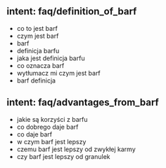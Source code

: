 ## intent: faq/definition_of_barf
- co to jest barf
- czym jest barf
- barf
- definicja barfu
- jaka jest definicja barfu
- co oznacza barf
- wytłumacz mi czym jest barf
- barf definicja

## intent: faq/advantages_from_barf
- jakie są korzyści z barfu
- co dobrego daje barf
- co daje barf
- w czym barf jest lepszy
- czemu barf jest lepszy od zwykłej karmy
- czy barf jest lepszy od granulek


